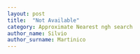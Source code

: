 ```yaml
---
layout: post
title:  "Not Available"
category: Approximate Nearest ngh search
author_name: Silvio
author_surname: Martinico
---
```

